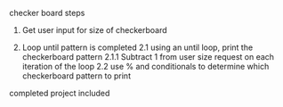 checker board steps
1. Get user input for size of checkerboard

2. Loop until pattern is completed
  2.1 using an until loop, print the checkerboard pattern
    2.1.1 Subtract 1 from user size request on each iteration of the loop
  2.2  use % and conditionals to determine which checkerboard pattern to print


completed project included
